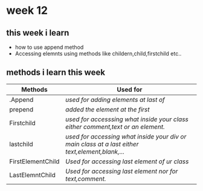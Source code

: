 # week 12 
## this week i learn 
- how to use append method 
- Accessing elemnts using methods like childern,child,firstchild etc..

## methods i learn this week 
|Methods|Used for|
|---|---|
|.Append| *used for adding elements at last of*|
|prepend|*added the element at the first*|
|Firstchild|*used for accesssing what inside your  class either comment,text or an element.*|
|lastchild|*used for accessing what inside your div or main class at a last either text,element,blank,...*|
|FirstElementChild|*Used for accessing last element of ur class*|
|LastElemntChild|*Used for accessing last element nor for text,comment.*|

